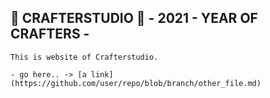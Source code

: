 ## 🎉 CRAFTERSTUDIO 🎉   - 2021 - YEAR OF CRAFTERS -

    This is website of Crafterstudio.
    
    - go here.. -> [a link] (https://github.com/user/repo/blob/branch/other_file.md)